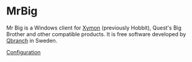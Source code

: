# MrBig

Mr Big is a Windows client for [Xymon](http://xymon.sourceforge.net) (previously Hobbit), Quest's Big Brother and other compatible products. It is free software developed by [Qbranch](http://www.qbranch.se) in Sweden.

[Configuration](configuration.md)
